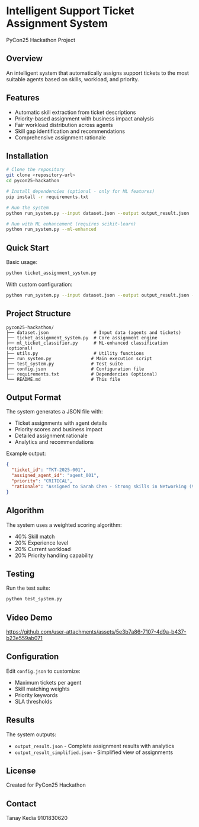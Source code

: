 # Intelligent Support Ticket Assignment System
PyCon25 Hackathon Project

## Overview
An intelligent system that automatically assigns support tickets to the most suitable agents based on skills, workload, and priority.

## Features
- Automatic skill extraction from ticket descriptions
- Priority-based assignment with business impact analysis
- Fair workload distribution across agents
- Skill gap identification and recommendations
- Comprehensive assignment rationale

## Installation

```bash
# Clone the repository
git clone <repository-url>
cd pycon25-hackathon

# Install dependencies (optional - only for ML features)
pip install -r requirements.txt

# Run the system
python run_system.py --input dataset.json --output output_result.json

# Run with ML enhancement (requires scikit-learn)
python run_system.py --ml-enhanced
```

## Quick Start

Basic usage:
```bash
python ticket_assignment_system.py
```

With custom configuration:
```bash
python run_system.py --input dataset.json --output output_result.json --config config.json
```

## Project Structure

```
pycon25-hackathon/
├── dataset.json                 # Input data (agents and tickets)
├── ticket_assignment_system.py  # Core assignment engine
├── ml_ticket_classifier.py      # ML-enhanced classification (optional)
├── utils.py                     # Utility functions
├── run_system.py               # Main execution script
├── test_system.py              # Test suite
├── config.json                 # Configuration file
├── requirements.txt            # Dependencies (optional)
└── README.md                   # This file
```

## Output Format

The system generates a JSON file with:
- Ticket assignments with agent details
- Priority scores and business impact
- Detailed assignment rationale
- Analytics and recommendations

Example output:
```json
{
  "ticket_id": "TKT-2025-001",
  "assigned_agent_id": "agent_001",
  "priority": "CRITICAL",
  "rationale": "Assigned to Sarah Chen - Strong skills in Networking (9), experienced professional"
}
```

## Algorithm

The system uses a weighted scoring algorithm:
- 40% Skill match
- 20% Experience level  
- 20% Current workload
- 20% Priority handling capability

## Testing

Run the test suite:
```bash
python test_system.py
```

## Video Demo



https://github.com/user-attachments/assets/5e3b7a86-7107-4d9a-b437-b23e559ab071


## Configuration

Edit `config.json` to customize:
- Maximum tickets per agent
- Skill matching weights
- Priority keywords
- SLA thresholds

## Results

The system outputs:
- `output_result.json` - Complete assignment results with analytics
- `output_result_simplified.json` - Simplified view of assignments

## License

Created for PyCon25 Hackathon

## Contact

Tanay Kedia
9101830620
